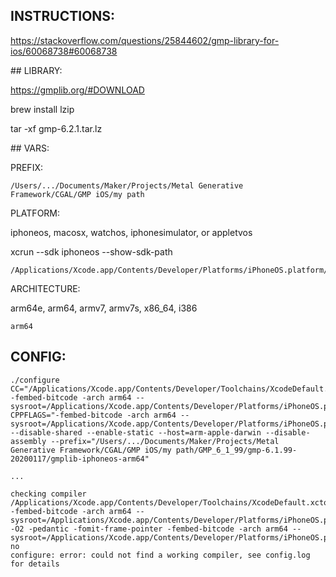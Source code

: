 

## INSTRUCTIONS:

https://stackoverflow.com/questions/25844602/gmp-library-for-ios/60068738#60068738

## LIBRARY:

https://gmplib.org/#DOWNLOAD

brew install lzip

tar -xf gmp-6.2.1.tar.lz

## VARS:

PREFIX:

```
/Users/.../Documents/Maker/Projects/Metal Generative Framework/CGAL/GMP iOS/my path
```

PLATFORM:

iphoneos, macosx, watchos, iphonesimulator, or appletvos

xcrun --sdk iphoneos --show-sdk-path

```
/Applications/Xcode.app/Contents/Developer/Platforms/iPhoneOS.platform/Developer/SDKs/iPhoneOS14.4.sdk
```

ARCHITECTURE:

arm64e, arm64, armv7, armv7s, x86_64, i386

```
arm64
```



## CONFIG:

```
./configure CC="/Applications/Xcode.app/Contents/Developer/Toolchains/XcodeDefault.xctoolchain/usr/bin/clang -fembed-bitcode -arch arm64 --sysroot=/Applications/Xcode.app/Contents/Developer/Platforms/iPhoneOS.platform/Developer/SDKs/iPhoneOS14.4.sdk" CPPFLAGS="-fembed-bitcode -arch arm64 --sysroot=/Applications/Xcode.app/Contents/Developer/Platforms/iPhoneOS.platform/Developer/SDKs/iPhoneOS14.4.sdk" --disable-shared --enable-static --host=arm-apple-darwin --disable-assembly --prefix="/Users/.../Documents/Maker/Projects/Metal Generative Framework/CGAL/GMP iOS/my path/GMP_6_1_99/gmp-6.1.99-20200117/gmplib-iphoneos-arm64"

...

checking compiler /Applications/Xcode.app/Contents/Developer/Toolchains/XcodeDefault.xctoolchain/usr/bin/clang -fembed-bitcode -arch arm64 --sysroot=/Applications/Xcode.app/Contents/Developer/Platforms/iPhoneOS.platform/Developer/SDKs/iPhoneOS14.4.sdk -O2 -pedantic -fomit-frame-pointer -fembed-bitcode -arch arm64 --sysroot=/Applications/Xcode.app/Contents/Developer/Platforms/iPhoneOS.platform/Developer/SDKs/iPhoneOS14.4.sdk... no
configure: error: could not find a working compiler, see config.log for details

```


